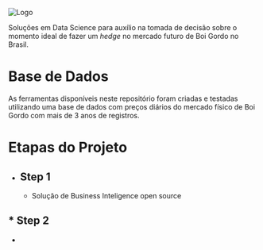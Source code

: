 ![Logo](https://github.com/Thaleslsilva/DataCattle/blob/master/Logo3.jpg)

Soluções em Data Science para auxílio na tomada de decisão sobre o momento ideal de fazer um *hedge* no mercado futuro de Boi Gordo no Brasil.

# Base de Dados

As ferramentas disponíveis neste repositório foram criadas e testadas utilizando uma base de dados com preços diários do mercado físico de Boi Gordo com mais de 3 anos de registros.

# Etapas do Projeto

* ## Step 1
  * Solução de Business Inteligence open source

## * Step 2
  * 
